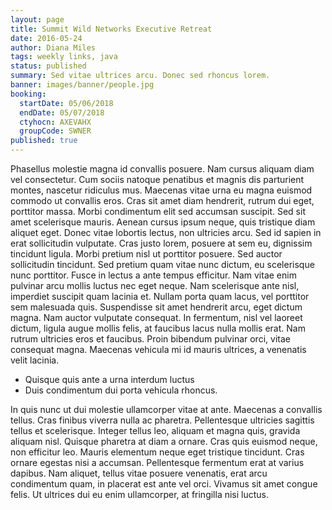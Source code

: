 ```yaml
---
layout: page
title: Summit Wild Networks Executive Retreat
date: 2016-05-24
author: Diana Miles
tags: weekly links, java
status: published
summary: Sed vitae ultrices arcu. Donec sed rhoncus lorem.
banner: images/banner/people.jpg
booking:
  startDate: 05/06/2018
  endDate: 05/07/2018
  ctyhocn: AXEVAHX
  groupCode: SWNER
published: true
---
```

Phasellus molestie magna id convallis posuere. Nam cursus aliquam diam vel consectetur. Cum sociis natoque penatibus et magnis dis parturient montes, nascetur ridiculus mus. Maecenas vitae urna eu magna euismod commodo ut convallis eros. Cras sit amet diam hendrerit, rutrum dui eget, porttitor massa. Morbi condimentum elit sed accumsan suscipit. Sed sit amet scelerisque mauris. Aenean cursus ipsum neque, quis tristique diam aliquet eget. Donec vitae lobortis lectus, non ultricies arcu.
Sed id sapien in erat sollicitudin vulputate. Cras justo lorem, posuere at sem eu, dignissim tincidunt ligula. Morbi pretium nisl ut porttitor posuere. Sed auctor sollicitudin tincidunt. Sed pretium quam vitae nunc dictum, eu scelerisque nunc porttitor. Fusce in lectus a ante tempus efficitur. Nam vitae enim pulvinar arcu mollis luctus nec eget neque. Nam scelerisque ante nisl, imperdiet suscipit quam lacinia et. Nullam porta quam lacus, vel porttitor sem malesuada quis. Suspendisse sit amet hendrerit arcu, eget dictum magna. Nam auctor vulputate consequat. In fermentum, nisl vel laoreet dictum, ligula augue mollis felis, at faucibus lacus nulla mollis erat. Nam rutrum ultricies eros et faucibus. Proin bibendum pulvinar orci, vitae consequat magna. Maecenas vehicula mi id mauris ultrices, a venenatis velit lacinia.

* Quisque quis ante a urna interdum luctus
* Duis condimentum dui porta vehicula rhoncus.

In quis nunc ut dui molestie ullamcorper vitae at ante. Maecenas a convallis tellus. Cras finibus viverra nulla ac pharetra. Pellentesque ultricies sagittis tellus et scelerisque. Integer tellus leo, aliquam et magna quis, gravida aliquam nisl. Quisque pharetra at diam a ornare. Cras quis euismod neque, non efficitur leo. Mauris elementum neque eget tristique tincidunt. Cras ornare egestas nisi a accumsan. Pellentesque fermentum erat at varius dapibus. Nam aliquet, tellus vitae posuere venenatis, erat arcu condimentum quam, in placerat est ante vel orci. Vivamus sit amet congue felis. Ut ultrices dui eu enim ullamcorper, at fringilla nisi luctus.
